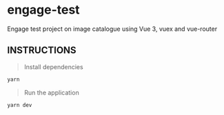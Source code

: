 # engage-test
Engage test project on image catalogue using Vue 3, vuex and vue-router


## INSTRUCTIONS

 > Install dependencies
 
 ```bash
 yarn
 ``` 
 
 > Run the application
 
 ```bash
 yarn dev
 ```
